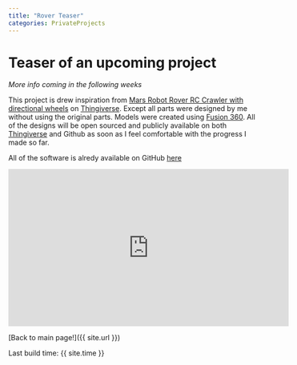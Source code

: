 ```yaml
---
title: "Rover Teaser"
categories: PrivateProjects
---
```


# Teaser of an upcoming project

_More info coming in the following weeks_

This project is drew inspiration from [Mars Robot Rover RC Crawler with directional wheels](http://www.thingiverse.com/thing:1583399) on [Thingiverse](http://www.thingiverse.com/). Except all parts were designed by me without using the original parts.
Models were created using  [Fusion 360](https://www.autodesk.com/products/fusion-360/overview).
All of the designs will be open sourced and publicly available on both [Thingiverse](http://www.thingiverse.com/) and Github as soon as I feel comfortable with the progress I made so far.

All of the software is alredy available on GitHub [here](https://github.com/dmweis/RoverController)

<iframe width="560" height="315" src="https://www.youtube.com/embed/QWU-lTMzBdI" frameborder="0" allowfullscreen></iframe>


[Back to main page!]({{ site.url }})

Last build time: {{ site.time }}

